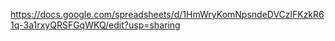 https://docs.google.com/spreadsheets/d/1HmWryKomNpsndeDVCzlFKzkR61q-3a1rxyQRSFGqWKQ/edit?usp=sharing
